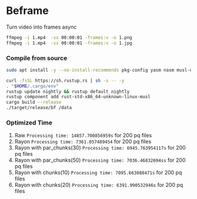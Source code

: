# Beframe

Turn video into frames async

```sh
ffmpeg -i 1.mp4  -ss 00:00:01 -frames:v -o 1.png
ffmpeg -i 1.mp4  -ss 00:00:01 -frames:v -o 1.jpg
```
### Compile from source

```bash
sudo apt install -y --no-install-recommends pkg-config yasm nasm musl-dev clang llvm

curl -fsSL https://sh.rustup.rs | sh -s -- -y
. "$HOME/.cargo/env"
rustup update nightly && rustup default nightly
rustup component add rust-std-x86_64-unknown-linux-musl
cargo build --release
./target/release/bf /data
```

### Optimized Time

1. Raw `Processing time: 14857.700856959s` for 200 pq files
2. Rayon `Processing time: 7361.057489454` for 200 pq files
3. Rayon with par_chunks(30) `Processing time: 6945.763954117s` for 200 pq files
3. Rayon with par_chunks(50) `Processing time: 7036.46832694ss` for 200 pq files
4. Rayon with chunks(10) `Processing time: 7095.663088471s` for 200 pq files
4. Rayon with chunks(20) `Processing time: 6391.990532946s` for 200 pq files